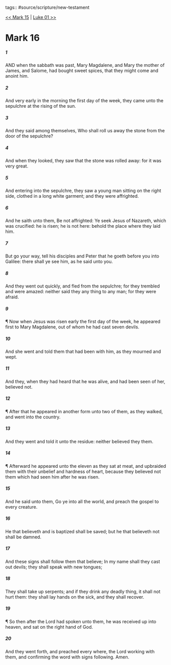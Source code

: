 tags:: #source/scripture/new-testament

[<< Mark 15](/new-testament/02_Mark/Mark_15.md) | [Luke 01 >>](/new-testament/03_Luke/Luke_01.md)

# Mark 16

##### 1

AND when the sabbath was past, Mary Magdalene, and Mary the mother of James, and Salome, had bought sweet spices, that they might come and anoint him.

##### 2

And very early in the morning the first day of the week, they came unto the sepulchre at the rising of the sun.

##### 3

And they said among themselves, Who shall roll us away the stone from the door of the sepulchre?

##### 4

And when they looked, they saw that the stone was rolled away: for it was very great.

##### 5

And entering into the sepulchre, they saw a young man sitting on the right side, clothed in a long white garment; and they were affrighted.

##### 6

And he saith unto them, Be not affrighted: Ye seek Jesus of Nazareth, which was crucified: he is risen; he is not here: behold the place where they laid him.

##### 7

But go your way, tell his disciples and Peter that he goeth before you into Galilee: there shall ye see him, as he said unto you.

##### 8

And they went out quickly, and fled from the sepulchre; for they trembled and were amazed: neither said they any thing to any man; for they were afraid.

##### 9

¶ Now when Jesus was risen early the first day of the week, he appeared first to Mary Magdalene, out of whom he had cast seven devils.

##### 10

And she went and told them that had been with him, as they mourned and wept.

##### 11

And they, when they had heard that he was alive, and had been seen of her, believed not.

##### 12

¶ After that he appeared in another form unto two of them, as they walked, and went into the country.

##### 13

And they went and told it unto the residue: neither believed they them.

##### 14

¶ Afterward he appeared unto the eleven as they sat at meat, and upbraided them with their unbelief and hardness of heart, because they believed not them which had seen him after he was risen.

##### 15

And he said unto them, Go ye into all the world, and preach the gospel to every creature.

##### 16

He that believeth and is baptized shall be saved; but he that believeth not shall be damned.

##### 17

And these signs shall follow them that believe; In my name shall they cast out devils; they shall speak with new tongues;

##### 18

They shall take up serpents; and if they drink any deadly thing, it shall not hurt them: they shall lay hands on the sick, and they shall recover.

##### 19

¶ So then after the Lord had spoken unto them, he was received up into heaven, and sat on the right hand of God.

##### 20

And they went forth, and preached every where, the Lord working with them, and confirming the word with signs following. Amen.
